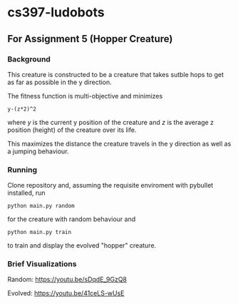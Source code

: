 # cs397-ludobots

## For Assignment 5 (Hopper Creature)

### Background
This creature is constructed to be a creature that takes sutble hops to get as far as possible in the y direction.

The fitness function is multi-objective and minimizes
```
y-(z*2)^2
```
where *y* is the current y position of the creature and *z* is the average z position (height) of the creature over its life.

This maximizes the distance the creature travels in the y direction as well as a jumping behaviour.

### Running
Clone repository and, assuming the requisite enviroment with pybullet installed, run
```
python main.py random
```
for the creature with random behaviour and 
```
python main.py train
```
to train and display the evolved "hopper" creature.

### Brief Visualizations
Random:
https://youtu.be/sDqdE_9GzQ8

Evolved:
https://youtu.be/41ceLS-wUsE
